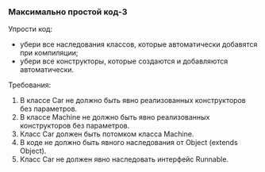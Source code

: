
### Максимально простой код-3

Упрости код:
- убери все наследования классов, которые автоматически добавятся при компиляции;
- убери все конструкторы, которые создаются и добавляются автоматически.


Требования:
1.	В классе Car не должно быть явно реализованных конструкторов без параметров.
2.	В классе Machine не должно быть явно реализованных конструкторов без параметров.
3.	Класс Car должен быть потомком класса Machine.
4.	В коде не должно быть явного наследования от Object (extends Object).
5.	Класс Car не должен явно наследовать интерфейс Runnable.


